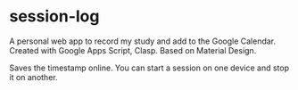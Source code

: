 # session-log
A personal web app to record my study and add to the Google Calendar.
Created with Google Apps Script, Clasp. Based on Material Design.

Saves the timestamp online. You can start a session on one device and stop it on another. 
